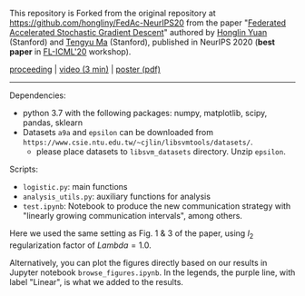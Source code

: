 This repository is Forked from the original repository at https://github.com/hongliny/FedAc-NeurIPS20
from the paper "[Federated Accelerated Stochastic Gradient Descent](https://arxiv.org/abs/2006.08950)" authored by [Honglin Yuan](https://hongliny.github.io) (Stanford) and [Tengyu Ma](https://ai.stanford.edu/~tengyuma/) (Stanford), published in NeurIPS 2020 (**best paper** in [FL-ICML'20](http://federated-learning.org/fl-icml-2020/) workshop).

  [proceeding](https://papers.nips.cc/paper/2020/hash/39d0a8908fbe6c18039ea8227f827023-Abstract.html)
  | [video (3 min)](https://youtu.be/K28zpAgg3HM)
  | [poster (pdf)](https://hongliny.github.io/files/FedAc_NeurIPS20/FedAc_NeurIPS20_poster.pdf) 

---

Dependencies:

- python 3.7 with the following packages: numpy, matplotlib, scipy, pandas, sklearn
- Datasets `a9a` and `epsilon` can be downloaded from `https://www.csie.ntu.edu.tw/~cjlin/libsvmtools/datasets/`. 
  - please place datasets to `libsvm_datasets` directory. Unzip `epsilon`.

Scripts:

- `logistic.py`: main functions
- `analysis_utils.py`: auxiliary functions for analysis
- `test.ipynb`: Notebook to produce the new communication strategy with "linearly growing communication intervals", among others.

Here we used the same setting as Fig. 1 & 3 of the paper, using $l_2$ regularization factor of $Lambda = 1.0$.

Alternatively, you can plot the figures directly based on our results in Jupyter notebook `browse_figures.ipynb`.
In the legends, the purple line, with label "Linear", is what we added to the results.




